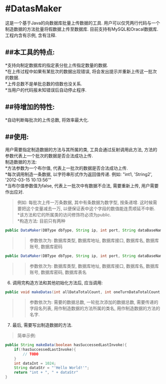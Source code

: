 #DatasMaker
====
这是一个基于Java的向数据库批量上传数据的工具. 用户可以仅凭两行代码与一个制造数据的方法批量将假数据上传至数据库. 目前支持有MySQL和Oracal数据库. 工程内含有示例, 含有注释. <br/>

##本工具的特点:
----
*支持向制定数据库的指定表分批上传指定数量的数据. <br/>
*在上传过程中如果有某批次的数据出现错误, 将会发出提示并重新上传这一批次的数据. <br/>
*上传总数不是单批总数的倍数也没关系. <br/>
*当用户的代码报未知错误后自动停止程序. <br/>

##待增加的特性: 
----
*自动判断每批次的上传总数, 将效率最大化. <br/>

##使用: 
----
用户需要指定制造数据的方法与其所属的类, 工具会通过反射调用此方法, 方法的参数代表上一个批次的数据是否合法成功上传. <br/>
制造数据的方法: <br/>
*方法参数为一个布尔值, 代表上一批次的数据是否合法成功上传. <br/>
*每次调用制造一条数据, 以字符串形式作为返回值传递. 例如: "int1, 'String2', '2012-03-15 10:13:56'" <br/>
*当布尔值参数值为false, 代表上一批次中有数据不合法, 需要重新上传, 用户需要作出应对. <br/>
>例如: 每批次上传一万条数据, 其中有条数据为数字型, 按条递增. 这时候需要把这个变量减去一万, 以便保证表中这个字段的数值能连贯顺延不中断. <br/>
*该方法和它的所属类的访问修饰符必须为public. <br/>
*构造方法: 目前只有两种 <br/>
```Java
public DataMaker(DBType dbType, String ip, int port, String dataBaseName, String userName, String password)
```
>>参数依次为: 数据库类型, 数据库地址, 数据库接口, 数据库名, 数据库账号, 数据库密码 <br/>
```Java
public DataMaker(DBType dbType, String ip, int port, String dataBaseName, String userName, String password, String tableName)
```
>>参数依次为: 数据库类型, 数据库地址, 数据库接口, 数据库名, 数据库账号, 数据库密码, 数据库表名 <br/>
6. 调用完构造方法和其他初始化方法后, 应当调用: <br/>
```Java
public void makeDatas(int allDataTotalCount, int oneTurnDataTotalCount, String fields, String callerClassName, String methodName)
```
>>参数依次为: 需要的数据总数, 一轮批次添加的数据总数, 需要传递的字段名列表, 用作制造数据的方法所属的类名, 用作制造数据的方法的名字.
7. 最后, 需要写出制造数据的方法. <br/>
>简单示例: <br/>
```Java
public String makeData(boolean hasSuccessedLastInvoke){
	if(!hasSuccessedLastInvoke){
		// TODO
	}
	int dataInt = 1024;
	String dataStr = "'Hello World!'";
	return "int + ", " + dataStr"
}
```
